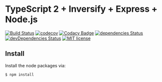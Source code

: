 # TypeScript 2 + Inversify + Express + Node.js

[![Build Status](https://travis-ci.org/JTongay/typescript-express-api-template.svg?branch=master)](https://travis-ci.org/JTongay/typescript-express-api-template)
[![codecov](https://codecov.io/gh/JTongay/typescript-express-api-template/branch/master/graph/badge.svg)](https://codecov.io/gh/JTongay/typescript-express-api-template)
[![Codacy Badge](https://api.codacy.com/project/badge/Grade/2723af0a7f1645818f6a19d4de02f6d2)](https://app.codacy.com/app/dirk.tongay/typescript-express-api-template?utm_source=github.com&utm_medium=referral&utm_content=JTongay/typescript-express-api-template&utm_campaign=Badge_Grade_Dashboard)
[![dependencies Status](https://david-dm.org/JTongay/typescript-express-api-template/status.svg)](https://david-dm.org/JTongay/typescript-express-api-template)
[![devDependencies Status](https://david-dm.org/JTongay/typescript-express-api-template/dev-status.svg)](https://david-dm.org/JTongay/typescript-express-api-template?type=dev)
[![MIT license](https://img.shields.io/badge/License-MIT-blue.svg)](https://lbesson.mit-license.org/)


## Install

Install the node packages via:

`$ npm install`

